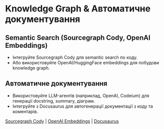 # Knowledge Graph & Автоматичне документування

## Semantic Search (Sourcegraph Cody, OpenAI Embeddings)
- Інтегруйте Sourcegraph Cody для semantic search по коду.
- Або використовуйте OpenAI/HuggingFace embeddings для побудови knowledge graph.

## Автоматичне документування
- Використовуйте LLM-агентів (наприклад, OpenAI, Codeium) для генерації docstring, summary, діаграм.
- Інтегруйте з Docusaurus для автогенерації документації з коду та коментарів.

[Sourcegraph Cody](https://sourcegraph.com/cody) | [OpenAI Embeddings](https://platform.openai.com/docs/guides/embeddings) | [Docusaurus](https://docusaurus.io/)
